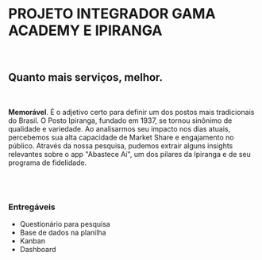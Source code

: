 <h1>PROJETO INTEGRADOR GAMA ACADEMY E IPIRANGA</h1>
<br>
<h2>Quanto mais serviços, melhor.</h2>
<br>
<p><b>Memorável</b>. É o adjetivo certo para definir um dos postos mais tradicionais do Brasil. O Posto Ipiranga, fundado em 1937, se tornou sinônimo de qualidade e variedade. Ao analisarmos seu impacto nos dias atuais, percebemos sua alta capacidade de Market Share e engajamento no público. Através da nossa pesquisa, pudemos extrair alguns insights relevantes sobre o app "Abastece Aí", um dos pilares da Ipiranga e de seu programa de fidelidade.</p>
<br>
<br>
<h3>Entregáveis</h3>
<ul>
  <li>Questionário para pesquisa</li>
  <li>Base de dados na planilha</li>
  <li>Kanban</li>
  <li>Dashboard</li>
</ul>
<br>
<br>
